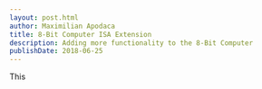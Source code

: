 ```yaml
---
layout: post.html
author: Maximilian Apodaca
title: 8-Bit Computer ISA Extension
description: Adding more functionality to the 8-Bit Computer
publishDate: 2018-06-25
---
```


This
